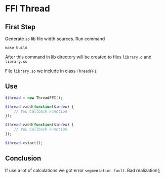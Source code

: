 # FFI Thread

## First Step
Generate `so` lib file width sources. Run command

`make build`

After this command in lib directory will be created to files `library.o` and `library.so`

File `library.so` we include in class `ThreadFFI`

## Use
```php
$thread = new ThreadFFI();

$thread->add(function($index) {
    // You Callback Function
});

$thread->add(function($index) {
    // You Callback Function
});

$thread->start();
```

## Conclusion
If use a lot of calculations we got error `segmentation fault`. Bad realization(;
